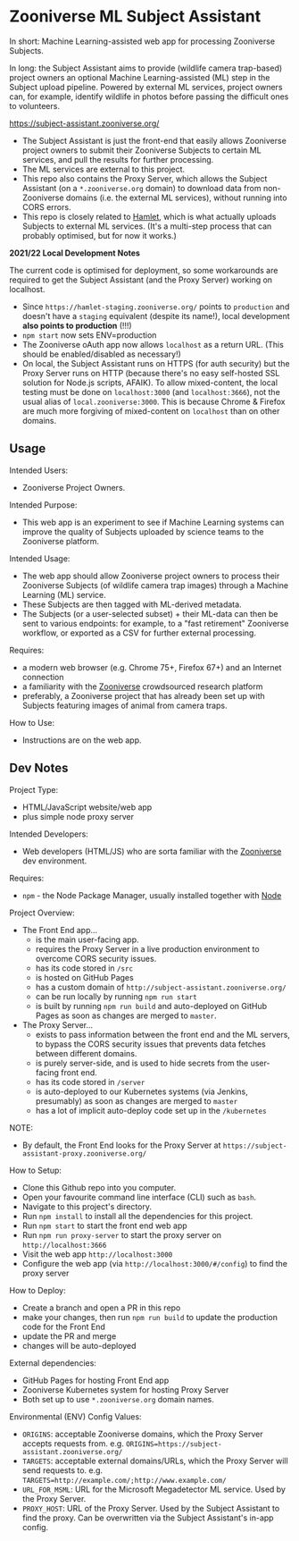 # Zooniverse ML Subject Assistant

In short: Machine Learning-assisted web app for processing Zooniverse Subjects.

In long: the Subject Assistant aims to provide (wildlife camera trap-based)
project owners an optional Machine Learning-assisted (ML) step in the Subject
upload pipeline. Powered by external ML services, project owners can, for
example, identify wildlife in photos before passing the difficult ones to
volunteers.

https://subject-assistant.zooniverse.org/

- The Subject Assistant is just the front-end that easily allows Zooniverse
  project owners to submit their Zooniverse Subjects to certain ML services,
  and pull the results for further processing.
- The ML services are external to this project.
- This repo also contains the Proxy Server, which allows the Subject Assistant
  (on a `*.zooniverse.org` domain) to download data from non-Zooniverse domains
  (i.e. the external ML services), without running into CORS errors.
- This repo is closely related to [Hamlet](https://github.com/zooniverse/hamlet),
  which is what actually uploads Subjects to external ML services. (It's a
  multi-step process that can probably optimised, but for now it works.)

**2021/22 Local Development Notes**

The current code is optimised for deployment, so some workarounds are required
to get the Subject Assistant (and the Proxy Server) working on localhost.
- Since `https://hamlet-staging.zooniverse.org/` points to `production` and
  doesn't have a `staging` equivalent (despite its name!), local development
  **also points to production** (!!!)
- `npm start` now sets ENV=production
- The Zooniverse oAuth app now allows `localhost` as a return URL. (This should
  be enabled/disabled as necessary!)
- On local, the Subject Assistant runs on HTTPS (for auth security) but the
  Proxy Server runs on HTTP (because there's no easy self-hosted SSL solution
  for Node.js scripts, AFAIK). To allow mixed-content, the local testing must
  be done on `localhost:3000` (and `localhost:3666`), not the usual alias of
  `local.zooniverse:3000`. This is because Chrome & Firefox are much more
  forgiving of mixed-content on `localhost` than on other domains.

## Usage

Intended Users:
- Zooniverse Project Owners.

Intended Purpose:
- This web app is an experiment to see if Machine Learning systems can improve
  the quality of Subjects uploaded by science teams to the Zooniverse platform.

Intended Usage:
- The web app should allow Zooniverse project owners to process their
  Zooniverse Subjects (of wildlife camera trap images) through a Machine
  Learning (ML) service.
- These Subjects are then tagged with ML-derived metadata.
- The Subjects (or a user-selected subset) + their ML-data can then be sent to
  various endpoints: for example, to a "fast retirement" Zooniverse workflow,
  or exported as a CSV for further external processing.

Requires:
- a modern web browser (e.g. Chrome 75+, Firefox 67+) and an Internet connection
- a familiarity with the [Zooniverse](https://www.zooniverse.org) crowdsourced
  research platform
- preferably, a Zooniverse project that has already been set up with Subjects
  featuring images of animal from camera traps.

How to Use:
- Instructions are on the web app.

## Dev Notes

Project Type:
- HTML/JavaScript website/web app
- plus simple node proxy server

Intended Developers:
- Web developers (HTML/JS) who are sorta familiar with the [Zooniverse](https://github.com/zooniverse/)
  dev environment.

Requires:
- `npm` - the Node Package Manager, usually installed together with [Node](https://nodejs.org/)

Project Overview:
- The Front End app...
  - is the main user-facing app.
  - requires the Proxy Server in a live production environment to overcome CORS security issues.
  - has its code stored in `/src`
  - is hosted on GitHub Pages
  - has a custom domain of `http://subject-assistant.zooniverse.org/`
  - can be run locally by running `npm run start`
  - is built by running `npm run build` and auto-deployed on GitHub Pages as soon as changes are merged to `master`.
- The Proxy Server...
  - exists to pass information between the front end and the ML servers, to bypass the CORS security issues that prevents data fetches between different domains.
  - is purely server-side, and is used to hide secrets from the user-facing front end.
  - has its code stored in `/server`
  - is auto-deployed to our Kubernetes systems (via Jenkins, presumably) as soon as changes are merged to `master`
  - has a lot of implicit auto-deploy code set up in the `/kubernetes`

NOTE:
- By default, the Front End looks for the Proxy Server at `https://subject-assistant-proxy.zooniverse.org/`

How to Setup:
- Clone this Github repo into you computer.
- Open your favourite command line interface (CLI) such as `bash`.
- Navigate to this project's directory.
- Run `npm install` to install all the dependencies for this project.
- Run `npm start` to start the front end web app
- Run `npm run proxy-server` to start the proxy server on `http://localhost:3666`
- Visit the web app `http://localhost:3000`
- Configure the web app (via `http://localhost:3000/#/config`) to find the proxy server

How to Deploy:
- Create a branch and open a PR in this repo
- make your changes, then run `npm run build` to update the production code for the Front End
- update the PR and merge
- changes will be auto-deployed

External dependencies:
- GitHub Pages for hosting Front End app
- Zooniverse Kubernetes system for hosting Proxy Server
- Both set up to use `*.zooniverse.org` domain names.

Environmental (ENV) Config Values:
- `ORIGINS`: acceptable Zooniverse domains, which the Proxy Server accepts
  requests from. e.g. `ORIGINS=https://subject-assistant.zooniverse.org/`
- `TARGETS`: acceptable external domains/URLs, which the Proxy Server will send
  requests to. e.g. `TARGETS=http://example.com/;http://www.example.com/`
- `URL_FOR_MSML`: URL for the Microsoft Megadetector ML service. Used by the
  Proxy Server.
- `PROXY_HOST`: URL of the Proxy Server. Used by the Subject Assistant to find
  the proxy. Can be overwritten via the Subject Assistant's in-app config.
